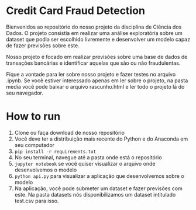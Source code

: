 # Credit Card Fraud Detection

Bienvenidos ao repositório do nosso projeto da disciplina de Ciência dos Dados.
O projeto consistia em realizar uma análise exploratória sobre um dataset que podia ser escolhido livremente e desenvolver um modelo capaz de fazer previsões sobre este.

Nosso projeto é focado em realizar previsões sobre uma base de dados de transações bancárias e identificar aquelas que são ou não fraudulentas.

Fique a vontade para ler sobre nosso projeto e fazer testes no arquivo .ipynb. Se você estiver interessado apenas em ler sobre o projeto, na pasta media você pode baixar o arquivo rascunho.html e ler todo o projeto lá do seu navegador.

# How to run

1. Clone ou faça download de nosso repositório
2. Você deve ter a distribuição mais recente do Python e do Anaconda em seu computador
3. `pip install -r requirements.txt`
4. No seu terminal, navegue até a pasta onde está o repositório
5. `jupyter notebook` se você quiser visualizar o arquivo onde desenvolvemos o modelo
6. `python api.py` para visualizar a aplicação que desenvolvemos sobre o modelo
7. Na aplicação, você pode submeter um dataset e fazer previsões com este. Na pasta datasets nós disponibilizamos um dataset intitulado test.csv para isso.